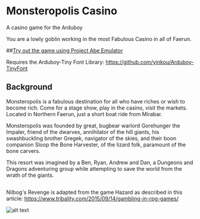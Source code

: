 # Monsteropolis Casino
A casino game for the Arduboy

You are a lowly goblin working in the most Fabulous Casino in all of Faerun.

##[Try out the game using Project Abe Emulator](https://felipemanga.github.io/ProjectABE/?url=https://raw.githubusercontent.com/bridge2nowhere/monsteropolisCasino/master/monsteropolis.ino-arduboy.hex)

Requires the Arduboy-Tiny Font Library: https://github.com/yinkou/Arduboy-TinyFont

## Background
Monsteropolis is a fabulous destination for all who have riches or wish to become rich. Come for a stage show, play in the casino, visit the markets. Located in Northern Faerun, just a short boat ride from Mirabar.

Monsteropolis was founded by great, bugbear warlord Gorehunger the Impaler, friend of the dwarves, annihilator of the hill giants, his swashbuckling brother Gregek, navigator of the skies, and their boon companion Sloop the Bone Harvester, of the lizard folk, paramount of the bone carvers.

This resort was imagined by a Ben, Ryan, Andrew and Dan, a Dungeons and Dragons adventuring group while attempting to save the world from the wrath of the giants.

## 
Nilbog's Revenge is adapted from the game Hazard as described in this article: https://www.tribality.com/2015/09/14/gambling-in-rpg-games/ 

![alt text](https://66.media.tumblr.com/9420f013bae0fc6e76ca049a112c16c1/tumblr_ph3yb3vepJ1uosg49o1_1280.png)
